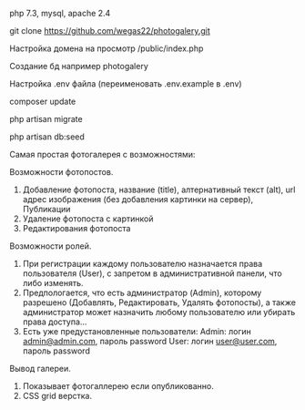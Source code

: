 php 7.3, mysql, apache 2.4

git clone https://github.com/wegas22/photogalery.git 

Настройка домена на просмотр /public/index.php

Создание бд например photogalery

Настройка .env файла (переименовать .env.example в .env)

composer update

php artisan migrate

php artisan db:seed

Самая простая фотогалерея с возможностями:

Возможности фотопостов.
1. Добавление фотопоста, название (title), алтернативный текст (alt), url адрес изображения (без добавления картинки на сервер), Публикации
2. Удаление фотопоста с картинкой
3. Редактирования фотопоста

Возможности ролей.
1. При регистрации каждому пользователю назначается права пользователя (User), с запретом в административной панели, что либо изменять.
2. Предпологается, что есть администратор (Admin), которому разрешено (Добавлять, Редактировать, Удалять фотопосты), а также
администратор может назначить любому пользователю или убирать права доступа...
3. Есть уже предустановленные пользователи: 
Admin: логин admin@admin.com, пароль password
User: логин user@user.com, пароль password

Вывод галереи.
1. Показывает фотогаллерею если опубликованно.
2. CSS grid верстка.




